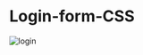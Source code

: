 # Login-form-CSS
![login](https://user-images.githubusercontent.com/60865477/119300012-a92a7d00-bc7d-11eb-91fd-5dbc026076e2.JPG)
